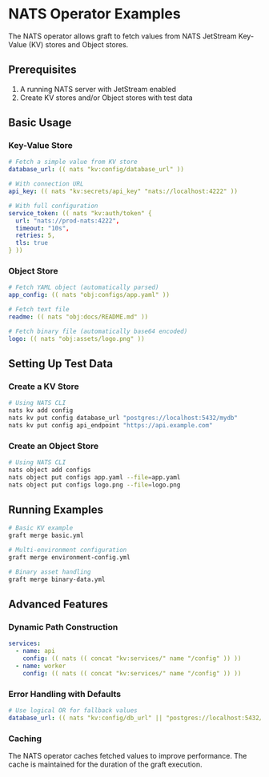 # NATS Operator Examples

The NATS operator allows graft to fetch values from NATS JetStream Key-Value (KV) stores and Object stores.

## Prerequisites

1. A running NATS server with JetStream enabled
2. Create KV stores and/or Object stores with test data

## Basic Usage

### Key-Value Store

```yaml
# Fetch a simple value from KV store
database_url: (( nats "kv:config/database_url" ))

# With connection URL
api_key: (( nats "kv:secrets/api_key" "nats://localhost:4222" ))

# With full configuration
service_token: (( nats "kv:auth/token" {
  url: "nats://prod-nats:4222",
  timeout: "10s",
  retries: 5,
  tls: true
} ))
```

### Object Store

```yaml
# Fetch YAML object (automatically parsed)
app_config: (( nats "obj:configs/app.yaml" ))

# Fetch text file
readme: (( nats "obj:docs/README.md" ))

# Fetch binary file (automatically base64 encoded)
logo: (( nats "obj:assets/logo.png" ))
```

## Setting Up Test Data

### Create a KV Store

```bash
# Using NATS CLI
nats kv add config
nats kv put config database_url "postgres://localhost:5432/mydb"
nats kv put config api_endpoint "https://api.example.com"
```

### Create an Object Store

```bash
# Using NATS CLI
nats object add configs
nats object put configs app.yaml --file=app.yaml
nats object put configs logo.png --file=logo.png
```

## Running Examples

```bash
# Basic KV example
graft merge basic.yml

# Multi-environment configuration
graft merge environment-config.yml

# Binary asset handling
graft merge binary-data.yml
```

## Advanced Features

### Dynamic Path Construction

```yaml
services:
  - name: api
    config: (( nats (( concat "kv:services/" name "/config" )) ))
  - name: worker
    config: (( nats (( concat "kv:services/" name "/config" )) ))
```

### Error Handling with Defaults

```yaml
# Use logical OR for fallback values
database_url: (( nats "kv:config/db_url" || "postgres://localhost:5432/default" ))
```

### Caching

The NATS operator caches fetched values to improve performance. The cache is maintained for the duration of the graft execution.
